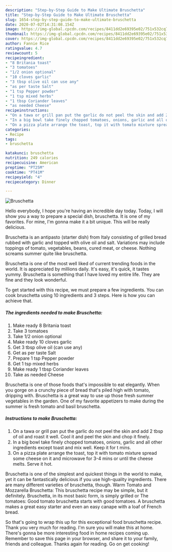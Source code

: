 ```yaml
---
description: "Step-by-Step Guide to Make Ultimate Bruschetta"
title: "Step-by-Step Guide to Make Ultimate Bruschetta"
slug: 1654-step-by-step-guide-to-make-ultimate-bruschetta
date: 2020-07-02T14:31:08.154Z
image: https://img-global.cpcdn.com/recipes/8411dd2e69395e02/751x532cq70/bruschetta-recipe-main-photo.jpg
thumbnail: https://img-global.cpcdn.com/recipes/8411dd2e69395e02/751x532cq70/bruschetta-recipe-main-photo.jpg
cover: https://img-global.cpcdn.com/recipes/8411dd2e69395e02/751x532cq70/bruschetta-recipe-main-photo.jpg
author: Fannie Rice
ratingvalue: 4.7
reviewcount: 5
recipeingredient:
- "8 Britania toast"
- "3 tomatoes"
- "1/2 onion optional"
- "10 cloves garlic"
- "3 tbsp olive oil can use any"
- "as per taste Salt"
- "1 tsp Pepper powder"
- "1 tsp mixed herbs"
- "1 tbsp Coriander leaves"
- "as needed Cheese"
recipeinstructions:
- "On a tawa or grill pan put the garlic do not peel the skin and add 2 tbsp of oil and roast it well. Cool it and peel the skin and chop it finely."
- "In a big bowl take finely chopped tomatoes, onions, garlic and all other ingredients except toast and mix well. Keep it for t mins."
- "On a pizza plate arrange the toast, top it with tomato mixture spread some cheese on it and microwave for 3-4 mins or until the cheese melts. Serve it hot."
categories:
- Recipe
tags:
- bruschetta

katakunci: bruschetta 
nutrition: 249 calories
recipecuisine: American
preptime: "PT25M"
cooktime: "PT41M"
recipeyield: "4"
recipecategory: Dinner

---
```



![Bruschetta](https://img-global.cpcdn.com/recipes/8411dd2e69395e02/751x532cq70/bruschetta-recipe-main-photo.jpg)

Hello everybody, I hope you're having an incredible day today. Today, I will show you a way to prepare a special dish, bruschetta. It is one of my favorites. For mine, I'm gonna make it a bit unique. This will be really delicious.

Bruschetta is an antipasto (starter dish) from Italy consisting of grilled bread rubbed with garlic and topped with olive oil and salt. Variations may include toppings of tomato, vegetables, beans, cured meat, or cheese. Nothing screams summer quite like bruschetta.

Bruschetta is one of the most well liked of current trending foods in the world. It is appreciated by millions daily. It's easy, it's quick, it tastes yummy. Bruschetta is something that I have loved my entire life. They are fine and they look wonderful.


To get started with this recipe, we must prepare a few ingredients. You can cook bruschetta using 10 ingredients and 3 steps. Here is how you can achieve that.

<!--inarticleads1-->

##### The ingredients needed to make Bruschetta:

1. Make ready 8 Britania toast
1. Take 3 tomatoes
1. Take 1/2 onion optional
1. Make ready 10 cloves garlic
1. Get 3 tbsp olive oil (can use any)
1. Get as per taste Salt
1. Prepare 1 tsp Pepper powder
1. Get 1 tsp mixed herbs
1. Make ready 1 tbsp Coriander leaves
1. Take as needed Cheese


Bruschetta is one of those foods that&#39;s impossible to eat elegantly. When you gorge on a crunchy piece of bread that&#39;s piled high with tomato, dripping with. Bruschetta is a great way to use up those fresh summer vegetables in the garden. One of my favorite appetizers to make during the summer is fresh tomato and basil bruschetta. 

<!--inarticleads2-->

##### Instructions to make Bruschetta:

1. On a tawa or grill pan put the garlic do not peel the skin and add 2 tbsp of oil and roast it well. Cool it and peel the skin and chop it finely.
1. In a big bowl take finely chopped tomatoes, onions, garlic and all other ingredients except toast and mix well. Keep it for t mins.
1. On a pizza plate arrange the toast, top it with tomato mixture spread some cheese on it and microwave for 3-4 mins or until the cheese melts. Serve it hot.


Bruschetta is one of the simplest and quickest things in the world to make, yet it can be fantastically delicious if you use high-quality ingredients. There are many different varieties of bruschetta, though. Warm Tomato and Mozzarella Bruschetta: This bruschetta recipe may be simple, but it definitely. Bruschetta, in its most basic form, is simply grilled or The tomatoes: Good tomato bruschetta starts with good tomatoes. A bruschetta makes a great easy starter and even an easy canape with a loaf of French bread. 

So that's going to wrap this up for this exceptional food bruschetta recipe. Thank you very much for reading. I'm sure you will make this at home. There's gonna be more interesting food in home recipes coming up. Remember to save this page in your browser, and share it to your family, friends and colleague. Thanks again for reading. Go on get cooking!
